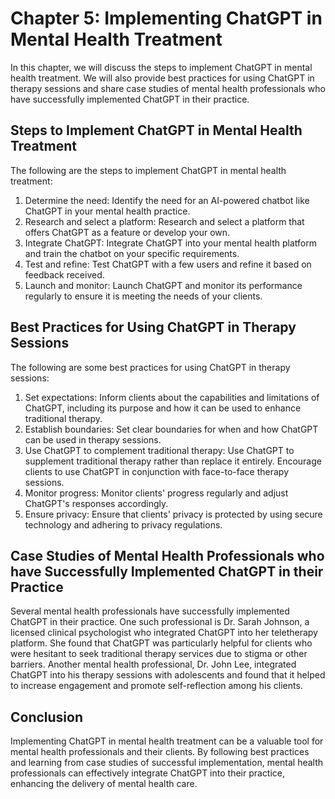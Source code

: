 Chapter 5: Implementing ChatGPT in Mental Health Treatment
==========================================================

In this chapter, we will discuss the steps to implement ChatGPT in mental health treatment. We will also provide best practices for using ChatGPT in therapy sessions and share case studies of mental health professionals who have successfully implemented ChatGPT in their practice.

Steps to Implement ChatGPT in Mental Health Treatment
-----------------------------------------------------

The following are the steps to implement ChatGPT in mental health treatment:

1. Determine the need: Identify the need for an AI-powered chatbot like ChatGPT in your mental health practice.
2. Research and select a platform: Research and select a platform that offers ChatGPT as a feature or develop your own.
3. Integrate ChatGPT: Integrate ChatGPT into your mental health platform and train the chatbot on your specific requirements.
4. Test and refine: Test ChatGPT with a few users and refine it based on feedback received.
5. Launch and monitor: Launch ChatGPT and monitor its performance regularly to ensure it is meeting the needs of your clients.

Best Practices for Using ChatGPT in Therapy Sessions
----------------------------------------------------

The following are some best practices for using ChatGPT in therapy sessions:

1. Set expectations: Inform clients about the capabilities and limitations of ChatGPT, including its purpose and how it can be used to enhance traditional therapy.
2. Establish boundaries: Set clear boundaries for when and how ChatGPT can be used in therapy sessions.
3. Use ChatGPT to complement traditional therapy: Use ChatGPT to supplement traditional therapy rather than replace it entirely. Encourage clients to use ChatGPT in conjunction with face-to-face therapy sessions.
4. Monitor progress: Monitor clients' progress regularly and adjust ChatGPT's responses accordingly.
5. Ensure privacy: Ensure that clients' privacy is protected by using secure technology and adhering to privacy regulations.

Case Studies of Mental Health Professionals who have Successfully Implemented ChatGPT in their Practice
-------------------------------------------------------------------------------------------------------

Several mental health professionals have successfully implemented ChatGPT in their practice. One such professional is Dr. Sarah Johnson, a licensed clinical psychologist who integrated ChatGPT into her teletherapy platform. She found that ChatGPT was particularly helpful for clients who were hesitant to seek traditional therapy services due to stigma or other barriers. Another mental health professional, Dr. John Lee, integrated ChatGPT into his therapy sessions with adolescents and found that it helped to increase engagement and promote self-reflection among his clients.

Conclusion
----------

Implementing ChatGPT in mental health treatment can be a valuable tool for mental health professionals and their clients. By following best practices and learning from case studies of successful implementation, mental health professionals can effectively integrate ChatGPT into their practice, enhancing the delivery of mental health care.
